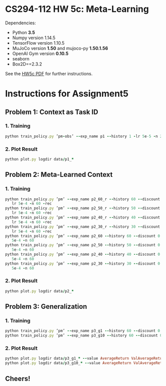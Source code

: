 # CS294-112 HW 5c: Meta-Learning

Dependencies:
 * Python **3.5**
 * Numpy version 1.14.5
 * TensorFlow version 1.10.5
 * MuJoCo version **1.50** and mujoco-py **1.50.1.56**
 * OpenAI Gym version **0.10.5**
 * seaborn
 * Box2D==2.3.2

See the [HW5c PDF](http://rail.eecs.berkeley.edu/deeprlcourse/static/homeworks/hw5c.pdf) for further instructions.

# Instructions for Assignment5
## Problem 1: Context as Task ID

### 1. Training 

```ruby
python train_policy.py ’pm-obs’ --exp_name p1 --history 1 -lr 5e-5 -n 200 --num_tasks 4
```

### 2. Plot Result

```ruby
python plot.py logdir data/p1_*
```


## Problem 2: Meta-Learned Context
### 1. Training

```ruby
python train_policy.py ’pm’ --exp_name p2_60_r --history 60 --discount 0.90 -   lr 5e-4 -n 60 -recpython train_policy.py ’pm’ --exp_name p2_50_r --history 50 --discount 0.90 -   lr 5e-4 -n 60 -recpython train_policy.py ’pm’ --exp_name p2_40_r --history 40 --discount 0.90 -   lr 5e-4 -n 60 -recpython train_policy.py ’pm’ --exp_name p2_30_r --history 30 --discount 0.90 -   lr 5e-4 -n 60 -recpython train_policy.py ’pm’ --exp_name p2_60 --history 60 --discount 0.90 -lr   5e-4 -n 60python train_policy.py ’pm’ --exp_name p2_50 --history 50 --discount 0.90 -lr   5e-4 -n 60python train_policy.py ’pm’ --exp_name p2_40 --history 40 --discount 0.90 -lr   5e-4 -n 60python train_policy.py ’pm’ --exp_name p2_30 --history 30 --discount 0.90 -lr   5e-4 -n 60
```

### 2. Plot Result

```ruby
python plot.py logdir data/p2_*
```

## Problem 3: Generalization

### 1. Training

```ruby
python train_policy.py ’pm’ --exp_name p3_g1 --history 60 --discount 0.90 -lr 5e-4 -n 60 -rec -tt --gran 1python train_policy.py ’pm’ --exp_name p3_g10 --history 60 --discount 0.90 -lr 5e-4 -n 60 -rec -tt --gran 10
```
### 2. Plot Result

```ruby
python plot.py logdir data/p3_g1_* --value AverageReturn ValAverageReturnpython plot.py logdir data/p3_g10_* --value AverageReturn ValAverageReturn
```



## Cheers!
